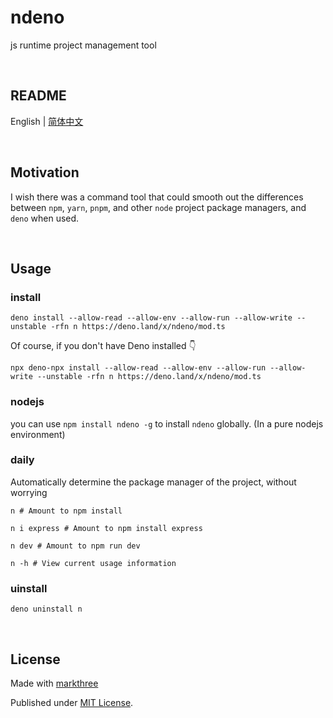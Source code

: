 # ndeno

js runtime project management tool

<br />

## README

English | [简体中文](./README_CN.md)

<br />

## Motivation

I wish there was a command tool that could smooth out the differences between
`npm`, `yarn`, `pnpm`, and other `node` project package managers, and `deno`
when used.

<br />

## Usage

### install

```shell
deno install --allow-read --allow-env --allow-run --allow-write --unstable -rfn n https://deno.land/x/ndeno/mod.ts
```

Of course, if you don't have Deno installed 👇

```shell
npx deno-npx install --allow-read --allow-env --allow-run --allow-write --unstable -rfn n https://deno.land/x/ndeno/mod.ts
```

### nodejs

you can use `npm install ndeno -g` to install `ndeno` globally. (In a pure
nodejs environment)

### daily

Automatically determine the package manager of the project, without worrying

```shell
n # Amount to npm install
```

```shell
n i express # Amount to npm install express
```

```shell
n dev # Amount to npm run dev
```

```shell
n -h # View current usage information
```

### uinstall

```shell
deno uninstall n
```

<br />

## License

Made with [markthree](https://github.com/markthree)

Published under [MIT License](./LICENSE).
